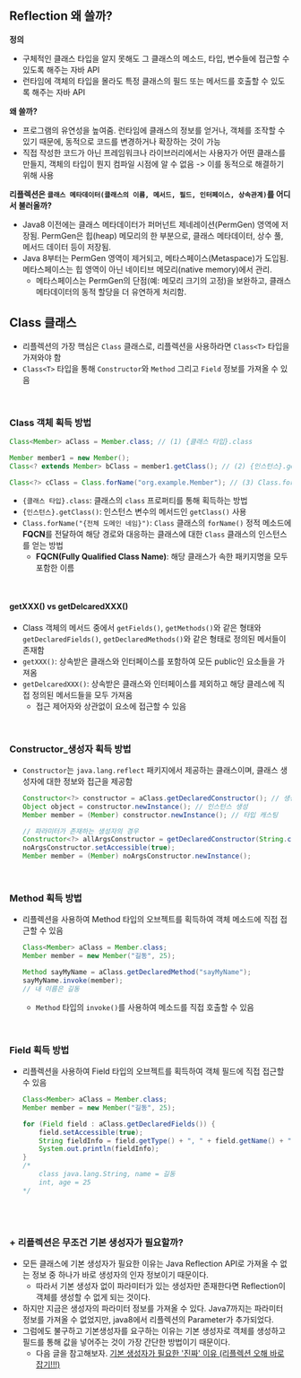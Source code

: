 ## Reflection 왜 쓸까?
**정의**
  * 구체적인 클래스 타입을 알지 못해도 그 클래스의 메소드, 타입, 변수들에 접근할 수 있도록 해주는 자바 API
  * 런타임에 객체의 타입을 몰라도 특정 클래스의 필드 또는 메서드를 호출할 수 있도록 해주는 자바 API

**왜 쓸까?**
  * 프로그램의 유연성을 높여줌. 런타임에 클래스의 정보를 얻거나, 객체를 조작할 수 있기 때문에, 동적으로 코드를 변경하거나 확장하는 것이 가능
  * 직접 작성한 코드가 아닌 프레임워크나 라이브러리에서는 사용자가 어떤 클래스를 만들지, 객체의 타입이 뭔지 컴파일 시점에 알 수 없음 -> 이를 동적으로 해결하기 위해 사용

**리플렉션은 `클래스 메타데이터(클래스의 이름, 메서드, 필드, 인터페이스, 상속관계)`를 어디서 불러올까?**
  - Java8 이전에는 클래스 메타데이터가 퍼머넌트 제네레이션(PermGen) 영역에 저장됨.
    PermGen은 힙(heap) 메모리의 한 부분으로, 클래스 메타데이터, 상수 풀, 메서드 데이터 등이 저장됨.
  - Java 8부터는 PermGen 영역이 제거되고, 메타스페이스(Metaspace)가 도입됨. 메타스페이스는 힙 영역이 아닌 네이티브 메모리(native memory)에서 관리.
    - 메타스페이스는 PermGen의 단점(예: 메모리 크기의 고정)을 보완하고, 클래스 메타데이터의 동적 할당을 더 유연하게 처리함.


## Class 클래스

- 리플렉션의 가장 핵심은 `Class` 클래스로, 리플렉션을 사용하라면 `Class<T>` 타입을 가져와야 함
- `Class<T>` 타입을 통해 `Constructor`와 `Method` 그리고 `Field` 정보를 가져올 수 있음

<br/>

### Class 객체 획득 방법

```Java
Class<Member> aClass = Member.class; // (1) {클래스 타입}.class

Member member1 = new Member();
Class<? extends Member> bClass = member1.getClass(); // (2) {인스턴스}.getClass()

Class<?> cClass = Class.forName("org.example.Member"); // (3) Class.forName("{전체 도메인 네임}")
```

- `{클래스 타입}.class`: 클래스의 `class` 프로퍼티를 통해 획득하는 방법
- `{인스턴스}.getClass()`: 인스턴스 변수의 메서드인 `getClass()` 사용
- `Class.forName("{전체 도메인 네임}")`: `Class` 클래스의 `forName()` 정적 메소드에 **FQCN**를 전달하여 해당 경로와 대응하는 클래스에 대한 `Class` 클래스의 인스턴스를 얻는 방법
    - **FQCN(Fully Qualified Class Name)**: 해당 클래스가 속한 패키지명을 모두 포함한 이름


<br/>

#### getXXX() vs getDelcaredXXX()

- Class 객체의 메서드 중에서 `getFields()`, `getMethods()`와 같은 형태와 `getDeclaredFields()`, `getDeclaredMethods()`와 같은 형태로 정의된 메서들이 존재함
- `getXXX()`: 상속받은 클래스와 인터페이스를 포함하여 모든 public인 요소들을 가져옴
- `getDelcaredXXX()`: 상속받은 클래스와 인터페이스를 제외하고 해당 클레스에 직접 정의된 메서드들을 모두 가져옴
    - 접근 제어자와 상관없이 요소에 접근할 수 있음

<br/>

### Constructor_생성자 획득 방법

- `Constructor`는 `java.lang.reflect` 패키지에서 제공하는 클래스이며, 클래스 생성자에 대한 정보와 접근을 제공함
  ```Java
  Constructor<?> constructor = aClass.getDeclaredConstructor(); // 생성자 가져오기
  Object object = constructor.newInstance(); // 인스턴스 생성
  Member member = (Member) constructor.newInstance(); // 타입 캐스팅
  
  // 파라미터가 존재하는 생성자의 경우
  Constructor<?> allArgsConstructor = getDeclaredConstructor(String.class, int.class);
  noArgsConstructor.setAccessible(true);
  Member member = (Member) noArgsConstructor.newInstance();
  ```

<br/>

### Method 획득 방법

- 리플렉션을 사용하여 Method 타입의 오브젝트를 획득하여 객체 메소드에 직접 접근할 수 있음
  ```Java
  Class<Member> aClass = Member.class;
  Member member = new Member("길동", 25);
  
  Method sayMyName = aClass.getDeclaredMethod("sayMyName");
  sayMyName.invoke(member);
  // 내 이름은 길동
  ```
    - `Method` 타입의 `invoke()`를 사용하여 메소드를 직접 호출할 수 있음


<br/>

### Field 획득 방법

- 리플렉션을 사용하여 Field 타입의 오브젝트를 획득하여 객체 필드에 직접 접근할 수 있음
  ```Java
  Class<Member> aClass = Member.class;
  Member member = new Member("길동", 25);
  
  for (Field field : aClass.getDeclaredFields()) {
      field.setAccessible(true);
      String fieldInfo = field.getType() + ", " + field.getName() + " = " + field.get(member);
      System.out.println(fieldInfo);
  }
  /*
      class java.lang.String, name = 길동
      int, age = 25
  */
  ```

<br/>
<br/>

### + 리플렉션은 무조건 기본 생성자가 필요할까?

- 모든 클래스에 기본 생성자가 필요한 이유는 Java Reflection API로 가져올 수 없는 정보 중 하나가 바로 생성자의 인자 정보이기 때문이다.
    - 따라서 기본 생성자 없이 파라미터가 있는 생성자만 존재한다면 Reflection이 객체를 생성할 수 없게 되는 것이다.
- 하지만 지금은 생성자의 파라미터 정보를 가져올 수 있다. Java7까지는 파라미터 정보를 가져올 수 없었지만, java8에서 리플렉션의 Parameter가 추가되었다.
- 그럼에도 불구하고 기본생성자를 요구하는 이유는 기본 생성자로 객체를 생성하고 필드를 통해 값을 넣어주는 것이 가장 간단한 방법이기 때문이다.
    - 다음 글을 참고해보자. [기본 생성자가 필요한 '진짜' 이유 (리플렉션 오해 바로 잡기!!!)](https://colour-my-memories-blue.tistory.com/16)


<br/>
<br/>